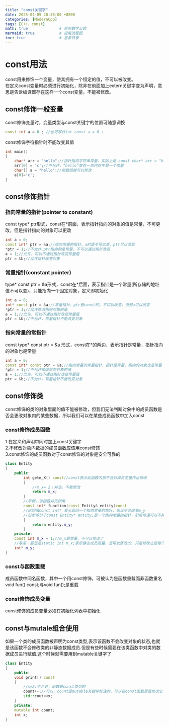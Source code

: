 ```yaml
---
title: "const关键字"
date: 2025-04-09 20:30:00 +0800
categories: [ModernCpp]
tags: [C++，const]
math: true              # 启用数学公式
mermaid: true           # 启用流程图
toc: true               # 显示目录
---
```

# const用法
const用来修饰一个变量，使其拥有一个恒定的值，不可以被改变。  
在定义const变量时必须进行初始化，除非在前面加上extern关键字变为声明，意思是告诉编译器存在这样一个const变量，不能被修改。

## const修饰一般变量
const修饰变量时，变量类型与const关键字的位置可随意调换
```cpp
const int a = 0 ; //也可写作int const a = 0 ;
```
const修饰字符指针时不能改变其值
```cpp
int main()
{
    char* arr = "hello";//指针指向字符串常量，实际上是 const char* arr = "hello"
    arr[0] = 'c';//不允许，“hello”放在一块内存中是一个常量
    char[] a = "hello"://用数组就可以修改
    a[0]='c';
}
```

## const修饰指针
### 指向常量的指针(pointer to constant)
const type* ptr形式，const在*前面，表示指针指向的对象的值是常量，不可更改，但是指针指向的对象可以更改
 ```cpp
int a = 0;
const int* ptr = &a;//指向常量的指针，a的值不可以变，ptr可以改变
*ptr = 1;//不允许,ptr指向的是常量，不可以通过指针改变
a = 1;//允许，可以不通过指针改变常量值
ptr = &b;//允许指针改变对象
 ```
 ### 常量指针(constant pointer)
 type* const ptr = &a形式，const在*后面，表示指针是一个常量(所存储的地址值不可以变)，只能指向一个固定对象，定义即初始化
  ```cpp
int a = 0;
int* const ptr = &a;//常量指针，ptr是const的，不可以改变，但是a可以改变
*ptr = 1;//允许修改指向对象的值
a = 1;//允许，可以不通过指针改变常量值
ptr = &b;//不允许，常量指针不能改变对象
 ```
### 指向常量的常指针
const type* const ptr = &a 形式，const在*的两边，表示指针是常量，指针指向的对象也是常量
  ```cpp
int a = 0;
const int* const ptr = &a;//指向常量的常量指针，指针是常量，指向的对象也是常量
*ptr = 1;//不允许修改指向对象的值
a = 1;//允许，可以不通过指针改变常量值
ptr = &b;//不允许，常量指针不能改变对象
```
## const修饰类
const修饰的类的对象里面的值不能被修改，但我们无法判断对象中的成员函数是否会更改对象内的某些数据，所以我们可以在某些成员函数中加入const
### const修饰成员函数
1.在定义和声明中同时加上const关键字  
2.不修改对象内数据的成员函数应该用const修饰  
3.const修饰的成员函数对于const修饰的对象是安全可靠的
```cpp
class Entity
{
    public:
        int getm_X() const//const表示此函数内部不会对成员变量作出修改
        {
            //m_x= 2；非法，不能修改
            return m_x;
        }
        //举例，该函数并无卵用
        const int* function(const Entity& entity)const
        //返回值const int* 表示返回一个指向常量的指针，保证不会改变m_y
        //形参等价于const Entity* entity,是一个指向常量的指针，引用传递可以不拷贝提高效率，而const保证不改变对象的值
        {
            return entity.m_y;
        }
    private:
    const int m_x = 1;//m_x是常量，不可以修改了
    //联系：要是是static int m_x;表示静态成员变量，是可以修改的，只是修改之后每个此类的对象都会更新
    int* m_y;
}
```
### const与函数重载
成员函数中同名函数，其中一个用const修饰，可被认为是函数重载而非函数重名  
void fun() const;与void fun();是重载 
### const修饰成员变量
const修饰的成员变量必须在初始化列表中初始化

## const与mutale组合使用
如果一个类的成员函数被声明为const类型,表示该函数不会改变对象的状态,也就是该函数不会修改类的非静态数据成员.但是有些时候需要在该类函数中对类的数据成员进行赋值.这个时候就需要用到mutable关键字了
```cpp
class Entity
{
    public:
    void print() const
    {
        //x=2;不允许，函数是const类型的
        count++;//可以，count是mutable关键字标注的，可以在const函数里面修改它
        std::cout<<x;
    }
    private:
    mutable int count;
    int x;
}
```
